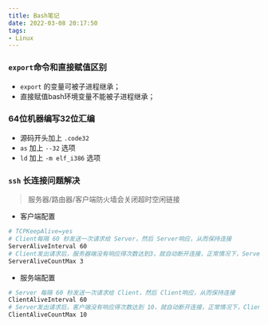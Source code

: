 ```yaml
---
title: Bash笔记
date: 2022-03-08 20:17:50
tags:
- Linux
---
```


### `export`命令和直接赋值区别

- `export` 的变量可被子进程继承；
- 直接赋值bash环境变量不能被子进程继承；


### 64位机器编写32位汇编

- 源码开头加上 `.code32`
- `as` 加上 `--32` 选项
- `ld` 加上 `-m elf_i386` 选项


### `ssh` 长连接问题解决

> 服务器/路由器/客户端防火墙会关闭超时空闲链接

- 客户端配置
```bash
# TCPKeepAlive=yes
# Client每隔 60 秒发送一次请求给 Server，然后 Server响应，从而保持连接
ServerAliveInterval 60
# Client发出请求后，服务器端没有响应得次数达到3，就自动断开连接，正常情况下，Server 不会不响应
ServerAliveCountMax 3
```
- 服务端配置
```bash
# Server 每隔 60 秒发送一次请求给 Client，然后 Client响应，从而保持连接
ClientAliveInterval 60
# Server发出请求后，客户端没有响应得次数达到 10，就自动断开连接，正常情况下，Client不会不响应
ClientAliveCountMax 10
```

